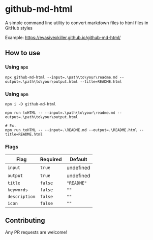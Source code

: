 # github-md-html

A simple command line utility to convert markdown files to html files in GitHub styles

Example: https://evasivexkiller.github.io/github-md-html/

## How to use

### Using `npx`
```shell
npx github-md-html --input=.\path\to\your\readme.md --output=.\path\to\your\output.html --title=README.html
```

### Using `npm`
```shell
npm i -D github-md-html

npm run toHTML -- --input=.\path\to\your\readme.md --output=.\path\to\your\output.html

# Ex.
npm run toHTML -- --input=.\README.md --output=.\README.html --title=README.html
```

### Flags

| Flag | Required | Default |
|---|---|---|
| `input`  | `true` | undefined |
| `output`  | `true` | undefined |
| `title`  | `false` | `"README"` |
| `keywords`  | `false` | `""` |
| `description`  | `false` | `""` |
| `icon`  | `false` | `""` |

## Contributing
Any PR requests are welcome!
